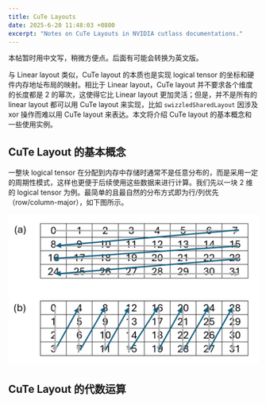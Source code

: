 ```yaml
---
title: CuTe Layouts
date: 2025-6-20 11:48:03 +0800
excerpt: "Notes on CuTe Layouts in NVIDIA cutlass documentations."
---
```


本帖暂时用中文写，稍微方便点。后面有可能会转换为英文版。

与 Linear layout 类似，CuTe layout 的本质也是实现 logical tensor 的坐标和硬件内存地址布局的映射。相比于 Linear layout，CuTe layout 并不要求各个维度的长度都是 2 的幂次，这使得它比 Linear layout 更加灵活；但是，并不是所有的 linear layout 都可以用 CuTe layout 来实现，比如 `swizzledSharedLayout` 因涉及 xor 操作而难以用 CuTe layout 来表达。本文将介绍 CuTe layout 的基本概念和一些使用实例。

## CuTe Layout 的基本概念

一整块 logical tensor 在分配到内存中存储时通常不是任意分布的，而是采用一定的周期性模式，这样也更便于后续使用这些数据来进行计算。我们先以一块 2 维的 logical tensor 为例。最简单的且最自然的分布方式即为行/列优先（row/column-major），如下图所示。

![Row/Column-major layout](/images/posts/cute-layouts/row-and-col-major.png)


## CuTe Layout 的代数运算



